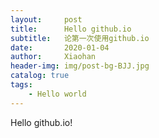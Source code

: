 ```yaml
---
layout:     post
title:      Hello github.io
subtitle:   论第一次使用github.io
date:       2020-01-04
author:     Xiaohan
header-img: img/post-bg-BJJ.jpg
catalog: true
tags:
    - Hello world
---
```

Hello github.io!

